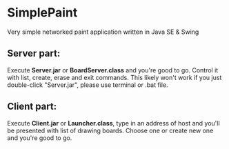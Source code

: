 # SimplePaint
Very simple networked paint application written in Java SE & Swing

## Server part:
Execute **Server.jar** or **BoardServer.class** and you're good to go. Control it with list, create, erase and exit commands.
This likely won't work if you just double-click "Server.jar", please use terminal or .bat file.

## Client part:
Execute **Client.jar** or **Launcher.class**, type in an address of host and you'll be presented with list of drawing boards. Choose one or create new one and you're good to go.
